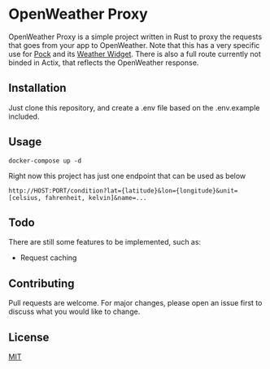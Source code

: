 # OpenWeather Proxy

OpenWeather Proxy is a simple project written in Rust to proxy the requests that goes from your app to OpenWeather.
Note that this has a very specific use for [Pock](https://github.com/pock/pock) and its [Weather Widget](https://github.com/pock/weather-widget).
There is also a full route currently not binded in Actix, that reflects the OpenWeather response.

## Installation

Just clone this repository, and create a .env file based on the .env.example included.

## Usage

```
docker-compose up -d
```
Right now this project has just one endpoint that can be used as below
```
http://HOST:PORT/condition?lat={latitude}&lon={longitude}&unit=[celsius, fahrenheit, kelvin]&name=...
```

## Todo

There are still some features to be implemented, such as:
 - Request caching

## Contributing
Pull requests are welcome. For major changes, please open an issue first to discuss what you would like to change.

## License
[MIT](https://choosealicense.com/licenses/mit/)

